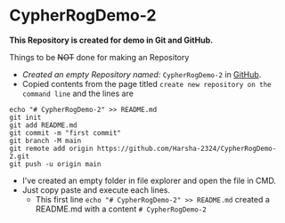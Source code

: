 # CypherRogDemo-2

**This Repository is created for demo in Git and GitHub.**

Things to be ~~NOT~~ done for making an Repository
+ *Created an empty Repository named:* `CypherRogDemo-2` in [GitHub](https://github.com/new).
+ Copied contents from the page titled `create new repository on the command line` and the lines are
```
echo "# CypherRogDemo-2" >> README.md
git init
git add README.md
git commit -m "first commit"
git branch -M main
git remote add origin https://github.com/Harsha-2324/CypherRogDemo-2.git
git push -u origin main
```
+ I've created an empty folder in file explorer and open the file in CMD.
+ Just copy paste and execute each lines.
	+ This first line `echo "# CypherRogDemo-2" >> README.md` created a README.md with a content `# CypherRogDemo-2`